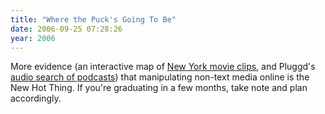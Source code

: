 ```yaml
---
title: "Where the Puck's Going To Be"
date: 2006-09-25 07:28:26
year: 2006
---
```

More evidence (an interactive map of <a href="http://www.nyc.gov/html/film/html/anniversary/interactive_map.shtml">New York movie clips</a>, and Pluggd's <a href="http://www.techcrunch.com/2006/09/24/pluggd-to-make-podcasts-chunkier-searchable/">audio search of podcasts</a>) that manipulating non-text media online is the New Hot Thing.  If you're graduating in a few months, take note and plan accordingly.
